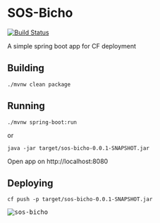 # SOS-Bicho
[![Build Status](https://travis-ci.org/felipekunzler/paas-sos-bicho.svg?branch=master)](https://travis-ci.org/felipekunzler/paas-sos-bicho)

A simple spring boot app for CF deployment 

## Building
`./mvnw clean package` 

## Running
`./mvnw spring-boot:run`

or

`java -jar target/sos-bicho-0.0.1-SNAPSHOT.jar`

Open app on http://localhost:8080

## Deploying
`cf push -p target/sos-bicho-0.0.1-SNAPSHOT.jar`


<kbd>![sos-bicho](https://i.imgur.com/cUrqOAk.png)</kbd>
